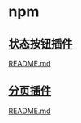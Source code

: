 # npm
## [状态按钮插件](https://malesun.github.io/npm/state-btn/dist/#/)  
[README.md](https://github.com/maleSun/npm/tree/master/state-btn)
## [分页插件](https://malesun.github.io/npm/vue-paging-plugin/dist/#/)  
[README.md](https://github.com/maleSun/npm/tree/master/vue-paging-plugin)

